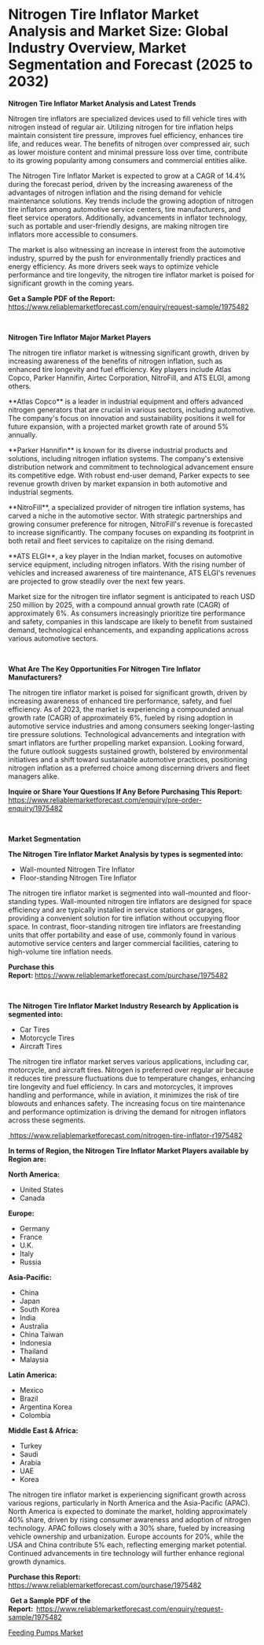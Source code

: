 <p><h1>Nitrogen Tire Inflator Market Analysis and Market Size: Global Industry Overview, Market Segmentation and Forecast (2025 to 2032)</h1></p><p><strong>Nitrogen Tire Inflator Market Analysis and Latest Trends</strong></p>
<p><p>Nitrogen tire inflators are specialized devices used to fill vehicle tires with nitrogen instead of regular air. Utilizing nitrogen for tire inflation helps maintain consistent tire pressure, improves fuel efficiency, enhances tire life, and reduces wear. The benefits of nitrogen over compressed air, such as lower moisture content and minimal pressure loss over time, contribute to its growing popularity among consumers and commercial entities alike.</p><p>The Nitrogen Tire Inflator Market is expected to grow at a CAGR of 14.4% during the forecast period, driven by the increasing awareness of the advantages of nitrogen inflation and the rising demand for vehicle maintenance solutions. Key trends include the growing adoption of nitrogen tire inflators among automotive service centers, tire manufacturers, and fleet service operators. Additionally, advancements in inflator technology, such as portable and user-friendly designs, are making nitrogen tire inflators more accessible to consumers.</p><p>The market is also witnessing an increase in interest from the automotive industry, spurred by the push for environmentally friendly practices and energy efficiency. As more drivers seek ways to optimize vehicle performance and tire longevity, the nitrogen tire inflator market is poised for significant growth in the coming years.</p></p>
<p><strong>Get a Sample PDF of the Report:&nbsp;</strong> <a href="https://www.reliablemarketforecast.com/enquiry/request-sample/1975482?utm_campaign=2235&utm_medium=2&utm_source=Github&utm_content=ia&utm_term=10042025&utm_id=nitrogen-tire-inflator">https://www.reliablemarketforecast.com/enquiry/request-sample/1975482</a></p>
<p>&nbsp;</p>
<p><strong>Nitrogen Tire Inflator Major Market Players</strong></p>
<p><p>The nitrogen tire inflator market is witnessing significant growth, driven by increasing awareness of the benefits of nitrogen inflation, such as enhanced tire longevity and fuel efficiency. Key players include Atlas Copco, Parker Hannifin, Airtec Corporation, NitroFill, and ATS ELGI, among others.</p><p>**Atlas Copco** is a leader in industrial equipment and offers advanced nitrogen generators that are crucial in various sectors, including automotive. The company's focus on innovation and sustainability positions it well for future expansion, with a projected market growth rate of around 5% annually.</p><p>**Parker Hannifin** is known for its diverse industrial products and solutions, including nitrogen inflation systems. The company's extensive distribution network and commitment to technological advancement ensure its competitive edge. With robust end-user demand, Parker expects to see revenue growth driven by market expansion in both automotive and industrial segments.</p><p>**NitroFill**, a specialized provider of nitrogen tire inflation systems, has carved a niche in the automotive sector. With strategic partnerships and growing consumer preference for nitrogen, NitroFill's revenue is forecasted to increase significantly. The company focuses on expanding its footprint in both retail and fleet services to capitalize on the rising demand.</p><p>**ATS ELGI**, a key player in the Indian market, focuses on automotive service equipment, including nitrogen inflators. With the rising number of vehicles and increased awareness of tire maintenance, ATS ELGI's revenues are projected to grow steadily over the next few years.</p><p>Market size for the nitrogen tire inflator segment is anticipated to reach USD 250 million by 2025, with a compound annual growth rate (CAGR) of approximately 6%. As consumers increasingly prioritize tire performance and safety, companies in this landscape are likely to benefit from sustained demand, technological enhancements, and expanding applications across various automotive sectors.</p></p>
<p>&nbsp;</p>
<p><strong>What Are The Key Opportunities For Nitrogen Tire Inflator Manufacturers?</strong></p>
<p><p>The nitrogen tire inflator market is poised for significant growth, driven by increasing awareness of enhanced tire performance, safety, and fuel efficiency. As of 2023, the market is experiencing a compounded annual growth rate (CAGR) of approximately 6%, fueled by rising adoption in automotive service industries and among consumers seeking longer-lasting tire pressure solutions. Technological advancements and integration with smart inflators are further propelling market expansion. Looking forward, the future outlook suggests sustained growth, bolstered by environmental initiatives and a shift toward sustainable automotive practices, positioning nitrogen inflation as a preferred choice among discerning drivers and fleet managers alike.</p></p>
<p><strong>Inquire or Share Your Questions If Any Before Purchasing This Report:</strong> <a href="https://www.reliablemarketforecast.com/enquiry/pre-order-enquiry/1975482?utm_campaign=2235&utm_medium=2&utm_source=Github&utm_content=ia&utm_term=10042025&utm_id=nitrogen-tire-inflator">https://www.reliablemarketforecast.com/enquiry/pre-order-enquiry/1975482</a></p>
<p>&nbsp;</p>
<p><strong>Market Segmentation</strong></p>
<p><strong>The Nitrogen Tire Inflator Market Analysis by types is segmented into:</strong></p>
<p><ul><li>Wall-mounted Nitrogen Tire Inflator</li><li>Floor-standing Nitrogen Tire Inflator</li></ul></p>
<p><p>The nitrogen tire inflator market is segmented into wall-mounted and floor-standing types. Wall-mounted nitrogen tire inflators are designed for space efficiency and are typically installed in service stations or garages, providing a convenient solution for tire inflation without occupying floor space. In contrast, floor-standing nitrogen tire inflators are freestanding units that offer portability and ease of use, commonly found in various automotive service centers and larger commercial facilities, catering to high-volume tire inflation needs.</p></p>
<p><strong>Purchase this Report:&nbsp;</strong><a href="https://www.reliablemarketforecast.com/purchase/1975482?utm_campaign=2235&utm_medium=2&utm_source=Github&utm_content=ia&utm_term=10042025&utm_id=nitrogen-tire-inflator">https://www.reliablemarketforecast.com/purchase/1975482</a></p>
<p>&nbsp;</p>
<p><strong>The Nitrogen Tire Inflator Market Industry Research by Application is segmented into:</strong></p>
<p><ul><li>Car Tires</li><li>Motorcycle Tires</li><li>Aircraft Tires</li></ul></p>
<p><p>The nitrogen tire inflator market serves various applications, including car, motorcycle, and aircraft tires. Nitrogen is preferred over regular air because it reduces tire pressure fluctuations due to temperature changes, enhancing tire longevity and fuel efficiency. In cars and motorcycles, it improves handling and performance, while in aviation, it minimizes the risk of tire blowouts and enhances safety. The increasing focus on tire maintenance and performance optimization is driving the demand for nitrogen inflators across these segments.</p></p>
<p><a href="https://www.reliablemarketforecast.com/nitrogen-tire-inflator-r1975482?utm_campaign=2235&utm_medium=2&utm_source=Github&utm_content=ia&utm_term=10042025&utm_id=nitrogen-tire-inflator">&nbsp;https://www.reliablemarketforecast.com/nitrogen-tire-inflator-r1975482</a></p>
<p><strong>In terms of Region, the Nitrogen Tire Inflator Market Players available by Region are:</strong></p>
<p>
    <p> <strong> North America: </strong>
        <ul>
            <li>United States</li>
            <li>Canada</li>
        </ul>
        </p> 
    <p> <strong> Europe: </strong>
        <ul>
            <li>Germany</li>
            <li>France</li>
            <li>U.K.</li>
            <li>Italy</li>
            <li>Russia</li>
        </ul>
        </p> 
    <p> <strong> Asia-Pacific: </strong>
        <ul>
            <li>China</li>
            <li>Japan</li>
            <li>South Korea</li>
            <li>India</li>
            <li>Australia</li>
            <li>China Taiwan</li>
            <li>Indonesia</li>
            <li>Thailand</li>
            <li>Malaysia</li>
        </ul>
        </p> 
    <p> <strong> Latin America: </strong>
        <ul>
            <li>Mexico</li>
            <li>Brazil</li>
            <li>Argentina Korea</li>
            <li>Colombia</li>
        </ul>
        </p> 
    <p> <strong> Middle East & Africa: </strong>
        <ul>
            <li>Turkey</li>
            <li>Saudi</li>
            <li>Arabia</li>
            <li>UAE</li>
            <li>Korea</li>
        </ul>
    </p>
    </p>
<p><p>The nitrogen tire inflator market is experiencing significant growth across various regions, particularly in North America and the Asia-Pacific (APAC). North America is expected to dominate the market, holding approximately 40% share, driven by rising consumer awareness and adoption of nitrogen technology. APAC follows closely with a 30% share, fueled by increasing vehicle ownership and urbanization. Europe accounts for 20%, while the USA and China contribute 5% each, reflecting emerging market potential. Continued advancements in tire technology will further enhance regional growth dynamics.</p></p>
<p><strong>Purchase this Report: </strong><a href="https://www.reliablemarketforecast.com/purchase/1975482?utm_campaign=2235&utm_medium=2&utm_source=Github&utm_content=ia&utm_term=10042025&utm_id=nitrogen-tire-inflator">https://www.reliablemarketforecast.com/purchase/1975482</a></p>
<p>&nbsp;<strong>Get a Sample PDF of the Report:&nbsp;&nbsp;</strong><a href="https://www.reliablemarketforecast.com/enquiry/request-sample/1975482?utm_campaign=2235&utm_medium=2&utm_source=Github&utm_content=ia&utm_term=10042025&utm_id=nitrogen-tire-inflator">https://www.reliablemarketforecast.com/enquiry/request-sample/1975482</a></p>
<p><strong></strong></p>
<p><p><a href="https://github.com/iroldilom/Market-Research-Report-List-1/blob/main/feeding-pumps-market.md?utm_campaign=2235&utm_medium=2&utm_source=Github&utm_content=ia&utm_term=10042025&utm_id=nitrogen-tire-inflator">Feeding Pumps Market</a></p></p>